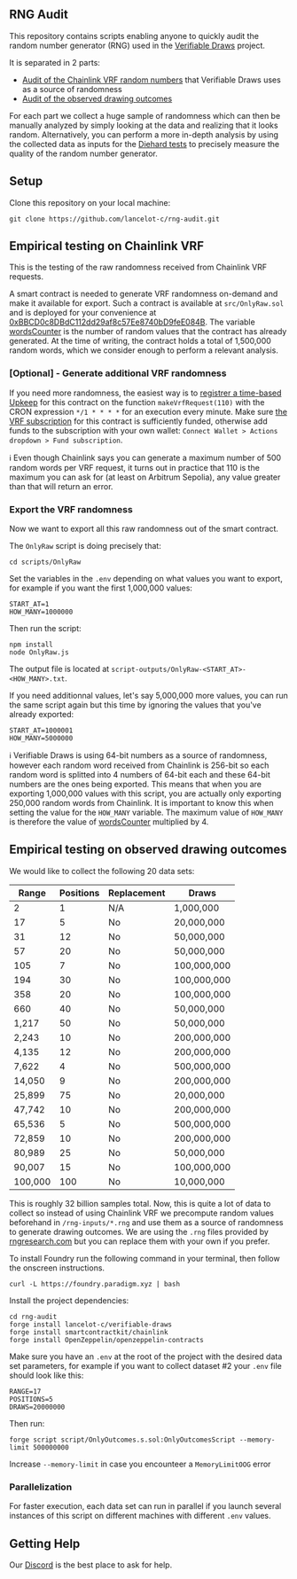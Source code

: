 ## RNG Audit

This repository contains scripts enabling anyone to quickly audit the random number generator (RNG) used in the [Verifiable Draws](https://github.com/lancelot-c/verifiable-draws) project.

It is separated in 2 parts:
- [Audit of the Chainlink VRF random numbers](https://github.com/lancelot-c/rng-audit?tab=readme-ov-file#empirical-testing-on-chainlink-vrf) that Verifiable Draws uses as a source of randomness
- [Audit of the observed drawing outcomes](https://github.com/lancelot-c/rng-audit?tab=readme-ov-file#empirical-testing-on-observed-drawing-outcomes)

For each part we collect a huge sample of randomness which can then be manually analyzed by simply looking at the data and realizing that it looks random. Alternatively, you can perform a more in-depth analysis by using the collected data as inputs for the [Diehard tests](https://en.wikipedia.org/wiki/Diehard_tests) to precisely measure the quality of the random number generator.

## Setup

Clone this repository on your local machine:
```shell
git clone https://github.com/lancelot-c/rng-audit.git
```

## Empirical testing on Chainlink VRF

This is the testing of the raw randomness received from Chainlink VRF requests.

A smart contract is needed to generate VRF randomness on-demand and make it available for export.
Such a contract is available at `src/OnlyRaw.sol` and is deployed for your convenience at [0xBBCD0c8DBdC112dd29af8c57Ee8740bD9feE084B](https://sepolia.arbiscan.io/address/0xBBCD0c8DBdC112dd29af8c57Ee8740bD9feE084B#code). The variable [wordsCounter](https://sepolia.arbiscan.io/address/0xbbcd0c8dbdc112dd29af8c57ee8740bd9fee084b#readContract#F4) is the number of random values that the contract has already generated. At the time of writing, the contract holds a total of 1,500,000 random words, which we consider enough to perform a relevant analysis.

### [Optional] - Generate additional VRF randomness

If you need more randomness, the easiest way is to [registrer a time-based Upkeep](https://automation.chain.link/arbitrum-sepolia) for this contract on the function `makeVrfRequest(110)` with the CRON expression `*/1 * * * *` for an execution every minute. Make sure [the VRF subscription](https://vrf.chain.link/arbitrum-sepolia/88) for this contract is sufficiently funded, otherwise add funds to the subscription with your own wallet: `Connect Wallet > Actions dropdown > Fund subscription`.

ℹ️ Even though Chainlink says you can generate a maximum number of 500 random words per VRF request, it turns out in practice that 110 is the maximum you can ask for (at least on Arbitrum Sepolia), any value greater than that will return an error.

### Export the VRF randomness

Now we want to export all this raw randomness out of the smart contract.

The `OnlyRaw` script is doing precisely that:
```shell
cd scripts/OnlyRaw
```

Set the variables in the `.env` depending on what values you want to export, for example if you want the first 1,000,000 values:
```shell
START_AT=1
HOW_MANY=1000000
```

Then run the script:
```shell
npm install
node OnlyRaw.js
```

The output file is located at `script-outputs/OnlyRaw-<START_AT>-<HOW_MANY>.txt`.

If you need additionnal values, let's say 5,000,000 more values, you can run the same script again but this time by ignoring the values that you've already exported:
```shell
START_AT=1000001
HOW_MANY=5000000
```

ℹ️ Verifiable Draws is using 64-bit numbers as a source of randomness, however each random word received from Chainlink is 256-bit so each random word is splitted into 4 numbers of 64-bit each and these 64-bit numbers are the ones being exported. This means that when you are exporting 1,000,000 values with this script, you are actually only exporting 250,000 random words from Chainlink. It is important to know this when setting the value for the `HOW_MANY` variable. The maximum value of `HOW_MANY` is therefore the value of [wordsCounter](https://sepolia.arbiscan.io/address/0xbbcd0c8dbdc112dd29af8c57ee8740bd9fee084b#readContract#F4) multiplied by 4.

## Empirical testing on observed drawing outcomes

We would like to collect the following 20 data sets:

| **Range** | **Positions** | **Replacement** | **Draws**      |
|-----------|---------------|-----------------|----------------|
| 2         | 1             | N/A             |      1,000,000 |
| 17        | 5             | No              |    20,000,000  |
| 31        | 12            | No              |    50,000,000  |
| 57        | 20            | No              |    50,000,000  |
| 105       | 7             | No              |   100,000,000  |
| 194       | 30            | No              |   100,000,000  |
| 358       | 20            | No              |   100,000,000  |
| 660       | 40            | No              |    50,000,000  |
| 1,217     | 50            | No              |    50,000,000  |
| 2,243     | 10            | No              |   200,000,000  |
| 4,135     | 12            | No              |   200,000,000  |
| 7,622     | 4             | No              |   500,000,000  |
| 14,050    | 9             | No              |   200,000,000  |
| 25,899    | 75            | No              |    20,000,000  |
| 47,742    | 10            | No              |   200,000,000  |
| 65,536    | 5             | No              |   500,000,000  |
| 72,859    | 10            | No              |   200,000,000  |
| 80,989    | 25            | No              |    50,000,000  |
| 90,007    | 15            | No              |   100,000,000  |
| 100,000   | 100           | No              |    10,000,000  |

This is roughly 32 billion samples total. Now, this is quite a lot of data to collect so instead of using Chainlink VRF we precompute random values beforehand in `/rng-inputs/*.rng` and use them as a source of randomness to generate drawing outcomes. We are using the `.rng` files provided by [rngresearch.com](https://www.rngresearch.com/download/) but you can replace them with your own if you prefer.


To install Foundry run the following command in your terminal, then follow the onscreen instructions.
```shell
curl -L https://foundry.paradigm.xyz | bash
```

Install the project dependencies:
```shell
cd rng-audit
forge install lancelot-c/verifiable-draws
forge install smartcontractkit/chainlink
forge install OpenZeppelin/openzeppelin-contracts
```

Make sure you have an `.env` at the root of the project with the desired data set parameters, for example if you want to collect dataset #2 your `.env` file should look like this:
```
RANGE=17
POSITIONS=5
DRAWS=20000000
```

Then run:
```shell
forge script script/OnlyOutcomes.s.sol:OnlyOutcomesScript --memory-limit 500000000
```

Increase `--memory-limit` in case you encounteer a `MemoryLimitOOG` error

### Parallelization

For faster execution, each data set can run in parallel if you launch several instances of this script on different machines with different `.env` values.


## Getting Help

Our [Discord](https://discord.gg/UTcNWAZ9) is the best place to ask for help.
